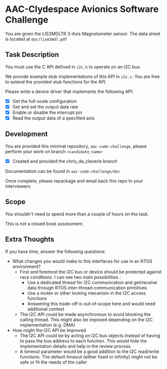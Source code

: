 # AAC-Clydespace Avionics Software Challenge
You are given the LIS3MDLTR 3-Axis Magnetometer sensor. The data sheet is
located at `doc/lism3mdl.pdf`

## Task Description
You must use the C API defined in `i2c.h` to operate on an I2C bus.

We provide example stub implementations of this API in `i2c.c`. You are free to
extend the provided stub functions for the API.

Please write a device driver that implements the following API:

- [x] Get the full-scale configuration
- [x] Get and set the output data rate
- [x] Enable or disable the interrupt pin
- [x] Read the output data of a specified axis

## Development
You are provided this minimal repository, `aac-code-challenge`, please perform
your work on branch `<candidate_name>`

- [x] Created and provided the chris_de_claverie branch

Documentation can be found in `aac-code-challenge/doc`

Once complete, please repackage and email back this repo to your interviewers

## Scope
You shouldn't need to spend more than a couple of hours on the task.

This is not a closed book assessment.

## Extra Thoughts
If you have time, answer the following questions:
- What changes you would make to this interfaces for use in an RTOS
environment?
    - First and foremost the I2C bus or device should be protected against race conditions. I can see two main possibilities :
        - Use a dedicated thread for I2C communication and get/receive data through RTOS inter-thread-communication primitives
        - Use a mutex or other locking mecanism in the I2C access functions
        - Answering this trade-off is out-of-scope here and would need additional context
    - The I2C API could be made asynchronous to avoid blocking the calling thread. This might also be imposed depending on the I2C implementation (e.g. DMA)
- How might the I2C API be improved
    - The I2C API could be by acting on I2C bus objects instead of having to pass the bus address to each function. This would hide the implementation details and help in the review process
    - A timeout parameter would be a good addition to the I2C read/write functions. The default timeout (either fixed or infinity) might not be safe or fit the needs of the caller

